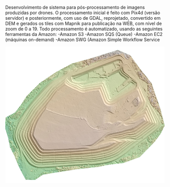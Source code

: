 Desenvolvimento de sistema para pós-processamento de imagens produzidas por drones. O processamento inicial é feito com Pix4d (versão servidor) e posteriormente, com uso de GDAL, reprojetado, convertido em DEM e gerados os tiles com Mapnik para publicação na WEB, com nível de zoom de 0 a 19.
Todo processamento é automatizado, usando as seguintes ferramentas da Amazon:
-Amazon S3
-Amazon SQS (Queue)
-Amazon EC2 (máquinas on-demand)
-Amazon SWG (Amazon Simple Workflow Service

![](drones1.jpg)